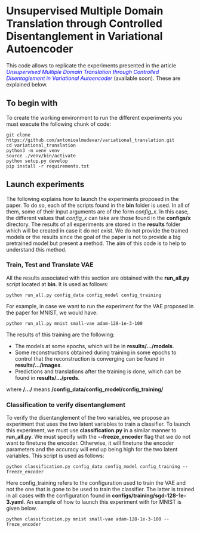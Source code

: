 # Unsupervised Multiple Domain Translation through Controlled Disentanglement in Variational Autoencoder
This code allows to replicate the experiments presented in the article <span style="color: blue"> *Unsupervised Multiple Domain Translation through Controlled Disentaglement in Variational Autoencoder* </span> (available soon). These are explained below.


## To begin with
To create the working environment to run the different experiments you must execute the following chunk of code:
```
git clone https://github.com/antonioalmudevar/variational_translation.git
cd variational_translation
python3 -m venv venv
source ./venv/bin/activate
python setup.py develop
pip install -r requirements.txt
```


## Launch experiments
The following explains how to launch the experiments proposed in the paper. To do so, each of the scripts found in the **bin** folder is used. 
In all of them, some of their input arguments are of the form *config_x*. In this case, the different values that *config_x* can take are those found in the **configs/x** directory.
The results of all experiments are stored in the **results** folder which will be created in case it do not exist.
We do not provide the trained models or the results since the goal of the paper is not to provide a big pretrained model but present a method. The aim of this code is to help to understand this method.


### Train, Test and Translate VAE
All the results associated with this section are obtained with the **run_all.py** script located at **bin**. It is used as follows:
```
python run_all.py config_data config_model config_training
```
For example, in case we want to run the experiment for the VAE proposed in the paper for MNIST, we would have:
```
python run_all.py mnist small-vae adam-128-1e-3-100
```
The results of this training are the following:
* The models at some epochs, which will be in **results/.../models**.
* Some reconstructions obtained during training in some epochs to control that the reconstruction is converging can be found in **results/.../images**.
* Predictions and translations after the training is done, which can be found in **results/.../preds**.

where **/.../** means **/config_data/config_model/config_training/**

### Classification to verify disentanglement
To verify the disentanglement of the two variables, we propose an experiment that uses the two latent variables to train a classifier. To launch this experiment, we must use **classification.py** in a similar manner to **run_all.py**. We must specify with the **--freeze_encoder** flag that we do not want to finetune the encoder. Otherwise, it will finetune the encoder parameters and the accuracy will end up being high for the two latent variables. This script is used as follows:
```
python classification.py config_data config_model config_training --freeze_encoder
```
Here config_training refers to the configuration used to train the VAE and not the one that is gone to be used to train the classifier. The latter is trained in all cases with the configuration found in **configs/training/sgd-128-1e-3.yaml**.
An example of how to launch this experiment with for MNIST is given below.
```
python classification.py mnist small-vae adam-128-1e-3-100 --freze_encoder
```
